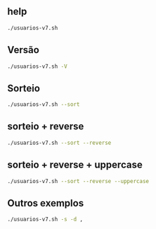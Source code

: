 ## help
```sh
./usuarios-v7.sh
```

## Versão
```sh
./usuarios-v7.sh -V
```

## Sorteio
```sh
./usuarios-v7.sh --sort
```

## sorteio + reverse
```sh
./usuarios-v7.sh --sort --reverse
```

## sorteio + reverse + uppercase
```sh
./usuarios-v7.sh --sort --reverse --uppercase
```

## Outros exemplos
```sh
./usuarios-v7.sh -s -d ,
```
